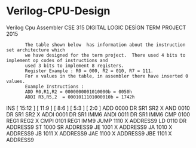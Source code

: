 # Verilog-CPU-Design
Verilog Cpu Assembler
CSE 315
DIGITAL LOGIC DESİGN
TERM PROJECT 
2015 

           The table shown below  has information about the instruction set architecture which 
           we have designed for the term project.  There used 4 bits to implement op codes of instructions and
           used 3 bits to implement 8 registers. 
           Register Example : R0 = 000, R2 = 010, R7 = 111.
           For x values in the table, in assembler there have inserted 0 values. 
           Example Instructions : 
           ADD R0,R1,R2 = 0000000001010000b = 0050h
           ADDI R3,R5,2  = 0001011101000010b = 1742h

INS	[ 15:12 ]	[ 11:9 ]	[ 8:6 ]	[ 5:3 ]	[ 2:0 ]
ADD	  0000    	DR	      SR1	    SR2	     X
AND	  0010     	DR	      SR1	    SR2	     X
ADDI	0001	    DR	      SR1	       IMM6
ANDI	0011	    DR	      SR1	       IMM6
CMP	  0100	    REG1	    REG2      	X
CMPI	0101    	REG1	          IMM9
JUMP	1110    	X	            ADDRESS9
LD	  0110    	DR	          ADDRESS9
ST	  1000	    SR	          ADDRESS9
JE	  1001	    X           	ADDRESS9
JA	  1010	    X            	ADDRESS9
JB	  1011	    X           	ADDRESS9
JAE	  1100    	X           	ADDRESS9
JBE  	1101    	X	            ADDRESS9


